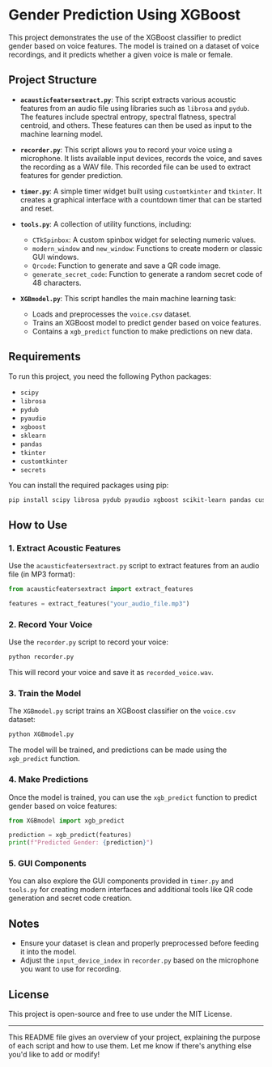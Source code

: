 # Gender Prediction Using XGBoost

This project demonstrates the use of the XGBoost classifier to predict gender based on voice features. The model is trained on a dataset of voice recordings, and it predicts whether a given voice is male or female.

## Project Structure

- **`acausticfeatersextract.py`**: This script extracts various acoustic features from an audio file using libraries such as `librosa` and `pydub`. The features include spectral entropy, spectral flatness, spectral centroid, and others. These features can then be used as input to the machine learning model.

- **`recorder.py`**: This script allows you to record your voice using a microphone. It lists available input devices, records the voice, and saves the recording as a WAV file. This recorded file can be used to extract features for gender prediction.

- **`timer.py`**: A simple timer widget built using `customtkinter` and `tkinter`. It creates a graphical interface with a countdown timer that can be started and reset.

- **`tools.py`**: A collection of utility functions, including:
  - `CTkSpinbox`: A custom spinbox widget for selecting numeric values.
  - `modern_window` and `new_window`: Functions to create modern or classic GUI windows.
  - `Qrcode`: Function to generate and save a QR code image.
  - `generate_secret_code`: Function to generate a random secret code of 48 characters.

- **`XGBmodel.py`**: This script handles the main machine learning task:
  - Loads and preprocesses the `voice.csv` dataset.
  - Trains an XGBoost model to predict gender based on voice features.
  - Contains a `xgb_predict` function to make predictions on new data.

## Requirements

To run this project, you need the following Python packages:

- `scipy`
- `librosa`
- `pydub`
- `pyaudio`
- `xgboost`
- `sklearn`
- `pandas`
- `tkinter`
- `customtkinter`
- `secrets`

You can install the required packages using pip:

```bash
pip install scipy librosa pydub pyaudio xgboost scikit-learn pandas customtkinter secrets
```

## How to Use

### 1. Extract Acoustic Features
Use the `acausticfeatersextract.py` script to extract features from an audio file (in MP3 format):

```python
from acausticfeatersextract import extract_features

features = extract_features("your_audio_file.mp3")
```

### 2. Record Your Voice
Use the `recorder.py` script to record your voice:

```bash
python recorder.py
```
This will record your voice and save it as `recorded_voice.wav`.

### 3. Train the Model
The `XGBmodel.py` script trains an XGBoost classifier on the `voice.csv` dataset:

```python
python XGBmodel.py
```
The model will be trained, and predictions can be made using the `xgb_predict` function.

### 4. Make Predictions
Once the model is trained, you can use the `xgb_predict` function to predict gender based on voice features:

```python
from XGBmodel import xgb_predict

prediction = xgb_predict(features)
print(f"Predicted Gender: {prediction}")
```

### 5. GUI Components
You can also explore the GUI components provided in `timer.py` and `tools.py` for creating modern interfaces and additional tools like QR code generation and secret code creation.

## Notes

- Ensure your dataset is clean and properly preprocessed before feeding it into the model.
- Adjust the `input_device_index` in `recorder.py` based on the microphone you want to use for recording.

## License

This project is open-source and free to use under the MIT License.

---

This README file gives an overview of your project, explaining the purpose of each script and how to use them. Let me know if there's anything else you'd like to add or modify!
